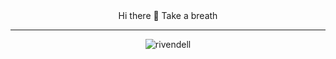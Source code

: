 <div align="center">
Hi there 👋
Take a breath 

---


![rivendell](https://user-images.githubusercontent.com/70325805/195302592-164f5680-5ae4-4fca-9d1d-231344a958e2.gif)

</div>
